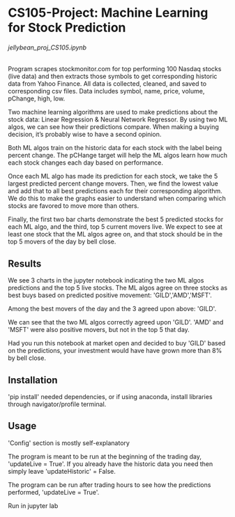 # CS105-Project: Machine Learning for Stock Prediction

###### jellybean_proj_CS105.ipynb

Program scrapes stockmonitor.com for top performing 100 Nasdaq stocks (live data) 
and then extracts those symbols to get corresponding historic data from Yahoo Finance.
All data is collected, cleaned, and saved to corresponding csv files.
Data includes symbol, name, price, volume, pChange, high, low.

Two machine learning algorithms are used to make predictions about the stock data: 
Linear Regression & Neural Network Regressor. By using two ML algos, we can see how
their predictions compare. When making a buying decision, it’s probably wise to have 
a second opinion.

Both ML algos train on the historic data for each stock with the label being percent change.
The pCHange target will help the ML algos learn how much each stock changes each day based 
on performance.

Once each ML algo has made its prediction for each stock, we take the 5 largest predicted
percent change movers. Then, we find the lowest value and add that to all best predictions 
each for their corresponding algorithm. We do this to make the graphs easier to understand 
when comparing which stocks are favored to move more than others.

Finally, the first two bar charts demonstrate the best 5 predicted stocks for each ML algo, and
the third, top 5 current movers live. We expect to see at least one stock that the ML algos agree 
on, and that stock should be in the top 5 movers of the day by bell close.

## Results

We see 3 charts in the jupyter notebook indicating the two ML algos predictions and the top 5 live stocks.
The ML algos agree on three stocks as best buys based on predicted positive movement: 'GILD','AMD','MSFT'.

Among the best movers of the day and the 3 agreed upon above: 'GILD'.

We can see that the two ML algos correctly agreed upon 'GILD'. 'AMD' and 'MSFT' were also
positive movers, but not in the top 5 that day.

Had you run this notebook at market open and decided to buy 'GILD' based on the predictions, your investment would have
have grown more than 8% by bell close.

## Installation

'pip install' needed dependencies, or if using anaconda, 
install libraries through navigator/profile terminal.

## Usage

'Config' section is mostly self-explanatory

The program is meant to be run at the beginning of the trading day, 'updateLive = True'.
If you already have the historic data you need then simply leave 'updateHistoric' = False.

The program can be run after trading hours to see how the predictions performed, 'updateLive = True'.

Run in jupyter lab

